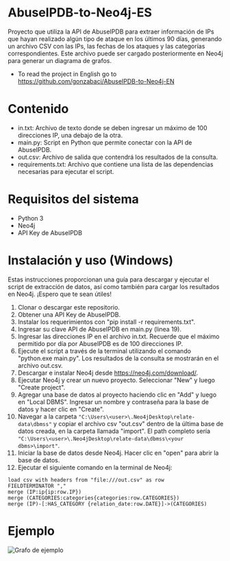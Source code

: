 # AbuseIPDB-to-Neo4j-ES
Proyecto que utiliza la API de AbuseIPDB para extraer información de IPs que hayan realizado algún tipo de ataque en los últimos 90 días, generando un archivo CSV con las IPs, las fechas de los ataques y las categorías correspondientes. Este archivo puede ser cargado posteriormente en Neo4j para generar un diagrama de grafos.
* To read the project in English go to https://github.com/gonzabaci/AbuseIPDB-to-Neo4j-EN
# Contenido
* in.txt: Archivo de texto donde se deben ingresar un máximo de 100 direcciones IP, una debajo de la otra.
* main.py: Script en Python que permite conectar con la API de AbuseIPDB.
* out.csv: Archivo de salida que contendrá los resultados de la consulta.
* requirements.txt: Archivo que contiene una lista de las dependencias necesarias para ejecutar el script.
  
# Requisitos del sistema
* Python 3
* Neo4j
* API Key de AbuseIPDB

# Instalación y uso (Windows)
Estas instrucciones proporcionan una guía para descargar y ejecutar el script de extracción de datos, así como también para cargar los resultados en Neo4j. ¡Espero que te sean útiles!

1. Clonar o descargar este repositorio.
2. Obtener una API Key de AbuseIPDB.
3. Instalar los requerimientos con "pip install -r requirements.txt".
4. Ingresar su clave API de AbuseIPDB en main.py (linea 19).
5. Ingresar las direcciones IP en el archivo in.txt. Recuerde que el máximo permitido por día por AbuseIPDB es de 100 direcciones IP.
6. Ejecute el script a través de la terminal utilizando el comando "python.exe main.py". Los resultados de la consulta se mostrarán en el archivo out.csv.
7. Descargar e instalar Neo4j desde https://neo4j.com/download/.
8. Ejecutar Neo4j y crear un nuevo proyecto. Seleccionar "New" y luego "Create project".
9. Agregar una base de datos al proyecto haciendo clic en "Add" y luego en "Local DBMS". Ingresar un nombre y contraseña para la base de datos y hacer clic en "Create".
10. Navegar a la carpeta ``` "C:\Users\<user>\.Neo4jDesktop\relate-data\dbmss" ``` y copiar el archivo csv "out.csv" dentro de la última base de datos creada, en la carpeta llamada "import". El path completo sería ``` "C:\Users\<user>\.Neo4jDesktop\relate-data\dbmss\<your dbms>\import" ```.
11. Iniciar la base de datos desde Neo4j. Hacer clic en "open" para abrir la base de datos.
12. Ejecutar el siguiente comando en la terminal de Neo4j:

```
load csv with headers from "file:///out.csv" as row
FIELDTERMINATOR ","
merge (IP:ip{ip:row.IP})
merge (CATEGORIES:categories{categories:row.CATEGORIES})
merge (IP)-[:HAS_CATEGORY {relation_date:row.DATE}]->(CATEGORIES)
```
# Ejemplo
![Grafo de ejemplo](https://i.imgur.com/hepYpGi.jpeg)

